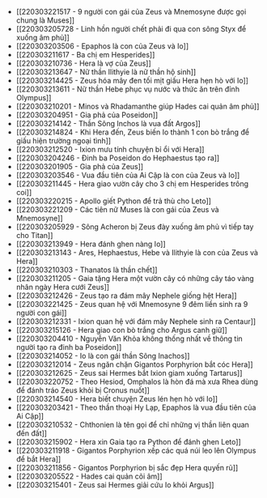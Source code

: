 - [[220303221517 - 9 người con gái của Zeus và Mnemosyne được gọi chung là Muses]]
- [[220303205728 - Linh hồn người chết phải đi qua con sông Styx để xuống âm phủ]]
- [[220303203506 - Epaphos là con của Zeus và Io]]
- [[220303211617 - Ba chị em Hesperides]]
- [[220303210736 - Hera là vợ của Zeus]]
- [[220303213647 - Nữ thần Ilithyie là nữ thần hộ sinh]]
- [[220303214425 - Zeus hóa mây đen tối mịt giấu Hera hẹn hò với Io]]
- [[220303213611 - Nữ thần Hebe phục vụ nước và thức ăn trên đỉnh Olympus]]
- [[220303210201 - Minos và Rhadamanthe giúp Hades cai quản âm phủ]]
- [[220303204951 - Gia phả của Poseidon]]
- [[220303214142 - Thần Sông Inchos là vua đất Argos]]
- [[220303214824 - Khi Hera đến, Zeus biến Io thành 1 con bò trắng để giấu hiện trường ngoại tình]]
- [[220303212520 - Ixion mưu tính chuyện bỉ ổi với Hera]]
- [[220303204246 - Đinh ba Poseidon do Hephaestus tạo ra]]
- [[220303201905 - Gia phả của Zeus]]
- [[220303203546 - Vua đầu tiên của Ai Cập là con của Zeus và Io]]
- [[220303211445 - Hera giao vườn cây cho 3 chị em Hesperides trông coi]]
- [[220303220215 - Apollo giết Python để trả thù cho Leto]]
- [[220303221209 - Các tiên nữ Muses là con gái của Zeus và Mnemosyne]]
- [[220303205929 - Sông Acheron bị Zeus đày xuống âm phủ vì tiếp tay cho Titan]]
- [[220303213949 - Hera đánh ghen nàng Io]]
- [[220303213143 - Ares, Hephaestus, Hebe và Ilithyie là con của Zeus và Hera]]
- [[220303210303 - Thanatos là thần chết]]
- [[220303211205 - Gaia tặng Hera một vườn cây có những cây táo vàng nhân ngày Hera cưới Zeus]]
- [[220303212426 - Zeus tạo ra đám mây Nephele giống hệt Hera]]
- [[220303221425 - Zeus quan hệ với Mnemosyne 9 đêm liền sinh ra 9 người con gái]]
- [[220303212331 - Ixion quan hệ với đám mây Nephele sinh ra Centaur]]
- [[220303215126 - Hera giao con bò trắng cho Argus canh giữ]]
- [[220303204410 - Nguyễn Văn Khỏa không thống nhất về thông tin người tạo ra đinh ba Poseidon]]
- [[220303214052 - Io là con gái thần Sông Inachos]]
- [[220303212014 - Zeus ngăn chặn Gigantos Porphyrion bắt cóc Hera]]
- [[220303212625 - Zeus sai Hermes bắt Ixion giam xuống Tartarus]]
- [[220303220752 - Theo Hesiod, Omphalos là hòn đá mà xưa Rhea dùng để đánh tráo Zeus khỏi bị Cronus nuốt]]
- [[220303214540 - Hera biết chuyện Zeus lén hẹn hò với Io]]
- [[220303203421 - Theo thần thoại Hy Lạp, Epaphos là vua đầu tiên của Ai Cập]]
- [[220303210532 - Chthonien là tên gọi để chỉ những vị thần liên quan đến đất]]
- [[220303215902 - Hera xin Gaia tạo ra Python để đánh ghen Leto]]
- [[220303211918 - Gigantos Porphyrion xếp các quá núi leo lên Olympus để bắt Hera]]
- [[220303211856 - Gigantos Porphyrion bị sắc đẹp Hera quyến rũ]]
- [[220303205522 - Hades cai quản cõi âm]]
- [[220303215401 - Zeus sai Hermes giải cứu Io khỏi Argus]]
